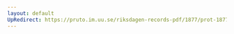 ```yaml
---
layout: default
UpRedirect: https://pruto.im.uu.se/riksdagen-records-pdf/1877/prot-1877--ak--015/prot-1877--ak--015_018.pdf
---
```

